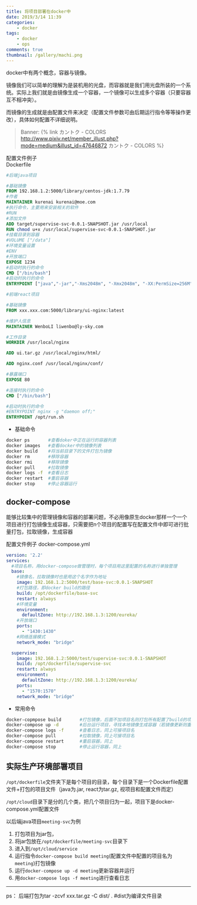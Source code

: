 ```yaml
---
title: 将项目部署在docker中
date: 2019/3/14 11:39
categories: 
    - docker
tags: 
    - docker
    - ops
comments: true
thumbnail: /gallery/machi.png
---
```

docker中有两个概念，容器与镜像。 

镜像我们可以简单的理解为是装机用的光盘，而容器就是我们用光盘所装的一个系统。实际上我们就是由镜像生成一个容器，一个镜像可以生成多个容器（只要容器互不相冲突）。

而镜像的生成就是由配置文件来决定（配置文件参数可由后期运行指令等等操作更改），具体如何配置不详细说明。
<!--more-->
> Banner: {% link カントク - COLORS http://www.pixiv.net/member_illust.php?mode=medium&illust_id=47646872 カントク - COLORS %}

配置文件例子  
Dockerfile
``` dockerfile
#后端java项目

#基础镜像
FROM 192.168.1.2:5000/library/centos-jdk:1.7.79
#作者
MAINTAINER kurenai kurenai@moe.com
#执行命令，主要用来安装相关的软件
#RUN 
#添加文件
ADD target/supervise-svc-0.0.1-SNAPSHOT.jar /usr/local
RUN chmod u+x /usr/local/supervise-svc-0.0.1-SNAPSHOT.jar
#挂载目录到容器
#VOLUME ["/data"]
#环境变量设置
#ENV 
#开放端口
EXPOSE 1234
#启动时执行的命令
CMD ["/bin/bash"]
#启动时执行的命令
ENTRYPOINT ["java","-jar","-Xms2048m", "-Xmx2048m", "-XX:PermSize=256M", "-XX:MaxPermSize=256M","/usr/local/supervise-svc-0.0.1-SNAPSHOT.jar"]
```

``` dockerfile
#前端react项目

#基础镜像
FROM xxx.xxx.com:5000/library/ui-nginx:latest

#维护人信息
MAINTAINER WenboLI liwenbo@ly-sky.com

#工作目录
WORKDIR /usr/local/nginx

ADD ui.tar.gz /usr/local/nginx/html/

ADD nginx.conf /usr/local/nginx/conf/

#暴露端口
EXPOSE 80

#连接时执行的命令
CMD ["/bin/bash"]

#启动时执行的命令
#ENTRYPOINT nginx -g "daemon off;"
ENTRYPOINT /opt/run.sh
```
- 基础命令

``` bash
docker ps       #查看doker中正在运行的容器列表
docker images   #查看docker中的镜像列表
docker build    #将当前目录下的文件打包为镜像
docker rm       #移除容器
docker rmi      #移除镜像
docker pull     #拉取镜像
docker logs -f  #查看日志
docker restart  #重启容器
docker stop     #停止容器运行
```

## docker-compose
能够比较集中的管理镜像和容器的部署问题，不必用像原生docker那样一个一个项目进行打包镜像生成容器，只需要把n个项目的配置写在配置文件中即可进行批量打包，拉取镜像，生成容器

配置文件例子
docker-compose.yml

``` yaml
version: '2.2'
services:
  #项目名称，用docker-compose做管理时，每个项目用这里配置的名称进行单独管理
  base:
    #镜像名，拉取镜像时也是用这个名字作为地址
    image: 192.168.1.2:5000/test/base-svc:0.0.1-SNAPSHOT 
    #打包路径，即docker build的路径
    build: /opt/dockerfile/base-svc
    restart: always
    #环境变量
    environment:
      defaultZone: http://192.168.1.3:1200/eureka/
    #开放端口
    ports: 
      - "1430:1430"
    #网络连接模式
    network_mode: "bridge"

  supervise:
    image: 192.168.1.2:5000/test/supervise-svc:0.0.1-SNAPSHOT
    build: /opt/dockerfile/supervise-svc
    restart: always
    environment:
      defaultZone: http://192.168.1.3:1200/eureka/
    ports: 
      - "1570:1570"
    network_mode: "bridge"
```
- 常用命令

``` bash
docker-copmpose build       #打包镜像，后面不加项目名则打包所有配置了build的项目，可接多个项目名，用空格隔开
docker-compose up -d        #后台运行项目，寻找本地镜像生成容器（若镜像更新则重启用新镜像生成容器），或者docker-compose.yml文件改变了也会进行更新容器，同样不接项目名为所有项目，也可以接多个项目名
docker-compose logs -f      #查看日志，同上可接项目名
docker-compose pull         #拉取镜像，同上可接项目名
docker-compose restart      #重启容器，同上
docker-compose stop         #停止运行容器，同上
```

## 实际生产环境部署项目

`/opt/dockerfile`文件夹下是每个项目的目录，每个目录下是一个Dockerfile配置文件+打包的项目文件（java为.jar, react为tar.gz, 视项目和配置文件而定）

`/opt/cloud`目录下是分的几个类，把几个项目归为一起，项目下是docker-compose.yml配置文件

以后端java项目`meeting-svc`为例 
1. 打包项目为jar包，
2. 将jar包放在`/opt/dockerfile/meeting-svc`目录下
3. 进入到`/opt/cloud/service`
4. 运行指令`docker-compose build meeting`(配置文件中配置的项目名为`meeting`)打包镜像
5. 运行`docker-compose up -d meeting`更新容器并运行
6. 用`docker-compose logs -f meeting`进行查看日志
---
ps： 后端打包为tar -zcvf xxx.tar.gz -C dist/ .      #dist为编译文件目录